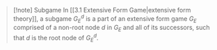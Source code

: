 >[!note] Subgame
>In [[3.1 Extensive Form Game|extensive form theory]], a subgame $G_E^d$ is a part of an extensive form game $G_E$ comprised of a non-root node $d$ in $G_E$ and all of its successors, such that $d$ is the root node of $G_E^d$.



